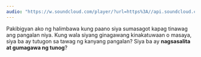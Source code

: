 ```yaml
---
audio: "https://w.soundcloud.com/player/?url=https%3A//api.soundcloud.com/tracks/1406198650%3Fsecret_token%3Ds-CldvcyYJGgX&color=%23ff5500&auto_play=true&hide_related=false&show_comments=true&show_user=true&show_reposts=false&show_teaser=true&visual=true"
---
```


Pakibigyan ako ng halimbawa kung paano siya sumasagot kapag tinawag ang pangalan niya. Kung wala siyang ginagawang kinakatuwaan o masaya, siya ba ay tutugon sa tawag ng kanyang pangalan? Siya ba ay <strong>nagsasalita at gumagawa ng tunog</strong>?